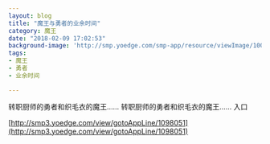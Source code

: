```yaml
---
layout: blog
title: "魔王与勇者的业余时间"
category: 魔王
date: "2018-02-09 17:02:53"
background-image: 'http://smp.yoedge.com/smp-app/resource/viewImage/1002010appline.png'
tags:
- 魔王
- 勇者
- 业余时间

---
```

转职厨师的勇者和织毛衣的魔王……
转职厨师的勇者和织毛衣的魔王……
入口

[http://smp3.yoedge.com/view/gotoAppLine/1098051](http://smp3.yoedge.com/view/gotoAppLine/1098051)

        
